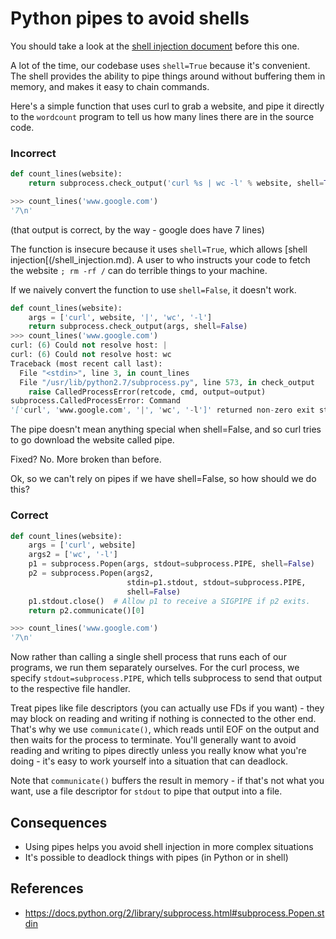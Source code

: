 
Python pipes to avoid shells
============================

You should take a look at the [shell injection document](/shell_injection.md) before this one.


A lot of the time, our codebase uses `shell=True` because it's
convenient. The shell provides the ability to pipe things around
without buffering them in memory, and makes it easy to chain commands.

Here's a simple function that uses curl to grab a website, and pipe it
directly to the `wordcount` program to tell us how many lines there
are in the source code.

### Incorrect

```python
def count_lines(website):
    return subprocess.check_output('curl %s | wc -l' % website, shell=True)

>>> count_lines('www.google.com')
'7\n'

```

(that output is correct, by the way - google does have 7 lines)

The function is insecure because it uses `shell=True`, which allows
[shell injection[(/shell_injection.md). A user to who instructs your
code to fetch the website `; rm -rf /` can do terrible things to your
machine.

If we naively convert the function to use `shell=False`, it doesn't
work.

```python
def count_lines(website):
    args = ['curl', website, '|', 'wc', '-l']
    return subprocess.check_output(args, shell=False)
>>> count_lines('www.google.com')
curl: (6) Could not resolve host: |
curl: (6) Could not resolve host: wc
Traceback (most recent call last):
  File "<stdin>", line 3, in count_lines
  File "/usr/lib/python2.7/subprocess.py", line 573, in check_output
    raise CalledProcessError(retcode, cmd, output=output)
subprocess.CalledProcessError: Command 
'['curl', 'www.google.com', '|', 'wc', '-l']' returned non-zero exit status 6
```

The pipe doesn't mean anything special when shell=False, and so curl
tries to go download the website called pipe.

Fixed? No. More broken than before.

Ok, so we can't rely on pipes if we have shell=False, so how should we
do this?

### Correct

```python
def count_lines(website):
    args = ['curl', website]
    args2 = ['wc', '-l']
    p1 = subprocess.Popen(args, stdout=subprocess.PIPE, shell=False)
    p2 = subprocess.Popen(args2, 
                          stdin=p1.stdout, stdout=subprocess.PIPE,
                          shell=False)
    p1.stdout.close()  # Allow p1 to receive a SIGPIPE if p2 exits.
    return p2.communicate()[0]

>>> count_lines('www.google.com')
'7\n'
```

Now rather than calling a single shell process that runs each of our
programs, we run them separately ourselves. For the curl process, we
specify `stdout=subprocess.PIPE`, which tells subprocess to send that
output to the respective file handler.

Treat pipes like file descriptors (you can actually use FDs if you
want) - they may block on reading and writing if nothing is connected
to the other end. That's why we use `communicate()`, which reads until
EOF on the output and then waits for the process to terminate. You'll
generally want to avoid reading and writing to pipes directly unless
you really know what you're doing - it's easy to work yourself into a
situation that can deadlock.

Note that `communicate()` buffers the result in memory - if that's
not what you want, use a file descriptor for `stdout` to pipe that
output into a file.

## Consequences

* Using pipes helps you avoid shell injection in more complex situations
* It's possible to deadlock things with pipes (in Python or in shell)

## References

* https://docs.python.org/2/library/subprocess.html#subprocess.Popen.stdin
